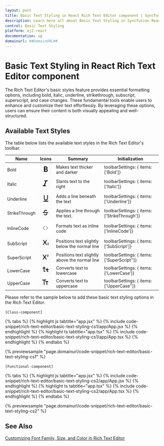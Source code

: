 ```yaml
---
layout: post
title: Basic Text Styling in React Rich Text Editor component | Syncfusion
description: Learn here all about Basic Text Styling in Syncfusion React Rich Text Editor component of Syncfusion Essential JS 2 and more.
control: Basic Text Styling
platform: ej2-react
documentation: ug
domainurl: ##DomainURL##
---
```


# Basic Text Styling in React Rich Text Editor component

The Rich Text Editor's basic styles feature provides essential formatting options, including bold, italic, underline, strikethrough, subscript, superscript, and case changes. These fundamental tools enable users to enhance and customize their text effortlessly. By leveraging these options, users can ensure their content is both visually appealing and well-structured.

## Available Text Styles

The table below lists the available text styles in the Rich Text Editor's toolbar.

| Name | Icons | Summary | Initialization |
|----------------|---------|---------|------------------------------------------|
| Bold  | ![Bold icon](./images/bold.png) | Makes text thicker and darker | toolbarSettings: { items: ['Bold']} | `<b>bold</b>` |
| Italic | ![Italic icon](./images/italic.png) | Slants text to the right | toolbarSettings: { items: ['Italic']} | `<em>italic</em>` |
| Underline | ![Underline icon](./images/under-line.png) | Adds a line beneath the text | toolbarSettings: { items: ['Underline']} |
| StrikeThrough | ![StrikeThrough icon](./images/strikethrough.png) | Applies a line through the text. |toolbarSettings: { items: ['StrikeThrough']}|
| InlineCode |![InlineCode icon](./images/inlineCode.png) | Formats text as inline code | toolbarSettings: { items: ['InlineCode']} | `<code>inline code</code>`|
| SubScript | ![SubScript icon](./images/sub-script.png) | Positions text slightly below the normal line |toolbarSettings: { items: ['SubScript']}|
| SuperScript | ![SuperScript icon](./images/super-script.png) | Positions text slightly above the normal line |toolbarSettings: { items: ['SuperScript’']}|
| LowerCase | ![LowerCase icon](./images/lower-case.png) |  Converts text to lowercase |toolbarSettings: { items: ['LowerCase']}|
| UpperCase | ![UpperCase icon](./images/upper-case.png) | Converts text to uppercase |toolbarSettings: { items: ['UpperCase’']}|

Please refer to the sample below to add these basic text styling options in the Rich Text Editor.

`[Class-component]`

{% tabs %}
{% highlight js tabtitle="app.jsx" %}
{% include code-snippet/rich-text-editor/basic-text-styling-cs1/app/App.jsx %}
{% endhighlight %}
{% highlight ts tabtitle="app.tsx" %}
{% include code-snippet/rich-text-editor/basic-text-styling-cs1/app/App.tsx %}
{% endhighlight %}
{% endtabs %}

{% previewsample "page.domainurl/code-snippet/rich-text-editor/basic-text-styling-cs1" %}

`[Functional-component]`

{% tabs %}
{% highlight js tabtitle="app.jsx" %}
{% include code-snippet/rich-text-editor/basic-text-styling-cs2/app/App.jsx %}
{% endhighlight %}
{% highlight ts tabtitle="app.tsx" %}
{% include code-snippet/rich-text-editor/basic-text-styling-cs2/app/App.tsx %}
{% endhighlight %}
{% endtabs %}

{% previewsample "page.domainurl/code-snippet/rich-text-editor/basic-text-styling-cs2" %}

## See Also

[Customizing Font Family, Size, and Color in Rich Text Editor](https://ej2.syncfusion.com/react/documentation/rich-text-editor/font-styling)
